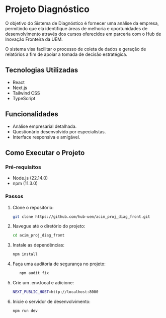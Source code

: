 # Projeto Diagnóstico

O objetivo do Sistema de Diagnóstico é fornecer uma análise da empresa, permitindo que ela identifique áreas de melhoria e oportunidades de desenvolvimento através dos cursos oferecidos em parceria com o Hub de Inovação Fronteira da UEM. 

O sistema visa facilitar o processo de coleta de dados e geração de relatórios a fim de apoiar a tomada de decisão estratégica.

## Tecnologias Utilizadas
- React
- Next.js
- Tailwind CSS
- TypeScript

## Funcionalidades
- Análise empresarial detalhada.
- Questionário desenvolvido por especialistas.
- Interface responsiva e amigável.

## Como Executar o Projeto

### Pré-requisitos
- Node.js (22.14.0)
- npm (11.3.0)

### Passos
1. Clone o repositório:
   ```bash
   git clone https://github.com/hub-uem/acim_proj_diag_front.git
   ```
   
2. Navegue até o diretório do projeto:
   ```bash
   cd acim_proj_diag_front
   ```
   
3. Instale as dependências:
   ```bash
   npm install
   ```

4. Faça uma auditoria de segurança no projeto:
   ```bash
      npm audit fix
   ```

5. Crie um .env.local e adicione:
   ```bash
   NEXT_PUBLIC_HOST=http://localhost:8000
   ```
   
6. Inicie o servidor de desenvolvimento:
   ```bash
   npm run dev
   ```
